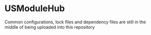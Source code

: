 # USModuleHub
Common configurations, lock files and dependency files are still in the middle of being uploaded into this repository
